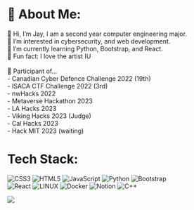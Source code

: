 # 💫 About Me:
👋 Hi, I’m Jay, I am a second year computer engineering major.<br>👀 I’m interested in cybersecurity, and web development.<br>🌱 I’m currently learning Python, Bootstrap, and React.<br>🤎 Fun fact: I love the artist IU<br><br>🔭 Participant of...<br>- Canadian Cyber Defence Challenge 2022 (19th)<br>- ISACA CTF Challenge 2022 (3rd)<br>- nwHacks 2022<br>- Metaverse Hackathon 2023<br>- LA Hacks 2023<br>- Viking Hacks 2023 (Judge)<br>- Cal Hacks 2023<br>- Hack MIT 2023 (waiting)


# Tech Stack:
![CSS3](https://img.shields.io/badge/css3-%231572B6.svg?style=for-the-badge&logo=css3&logoColor=white) ![HTML5](https://img.shields.io/badge/html5-%23E34F26.svg?style=for-the-badge&logo=html5&logoColor=white) ![JavaScript](https://img.shields.io/badge/javascript-%23323330.svg?style=for-the-badge&logo=javascript&logoColor=%23F7DF1E) ![Python](https://img.shields.io/badge/python-3670A0?style=for-the-badge&logo=python&logoColor=ffdd54) ![Bootstrap](https://img.shields.io/badge/bootstrap-%23563D7C.svg?style=for-the-badge&logo=bootstrap&logoColor=white) <br> ![React](https://img.shields.io/badge/react-%2320232a.svg?style=for-the-badge&logo=react&logoColor=%2361DAFB) ![LINUX](https://img.shields.io/badge/Linux-FCC624?style=for-the-badge&logo=linux&logoColor=black) ![Docker](https://img.shields.io/badge/docker-%230db7ed.svg?style=for-the-badge&logo=docker&logoColor=white) ![Notion](https://img.shields.io/badge/Notion-%23000000.svg?style=for-the-badge&logo=notion&logoColor=white) ![C++](https://img.shields.io/badge/c++-%2300599C.svg?style=for-the-badge&logo=c%2B%2B&logoColor=white)

![](https://github-readme-stats.vercel.app/api/top-langs/?username=Kizum1&theme=dark&hide_border=false&include_all_commits=false&count_private=true&layout=compact)


